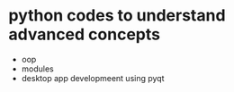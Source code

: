 # python codes to understand advanced concepts

- oop
- modules
- desktop app developmeent using pyqt
